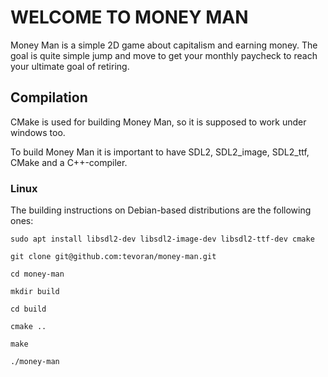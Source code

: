 # WELCOME TO MONEY MAN

Money Man is a simple 2D game about capitalism and earning money.
The goal is quite simple jump and move to get your monthly paycheck
to reach your ultimate goal of retiring.

## Compilation

CMake is used for building Money Man, so it is supposed to work under
windows too.

To build Money Man it is important to have SDL2, SDL2_image, SDL2_ttf,
CMake and a C++-compiler.

### Linux

The building instructions on Debian-based distributions are the following
ones:

`sudo apt install libsdl2-dev libsdl2-image-dev libsdl2-ttf-dev cmake`

`git clone git@github.com:tevoran/money-man.git` 

`cd money-man` 

`mkdir build` 

`cd build` 

`cmake ..` 

`make` 

`./money-man`
